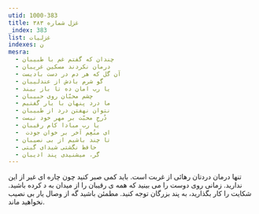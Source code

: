 ```yaml
---
utid: 1000-383
title: غزل شماره ۳۸۳
_index: 383
list: غزلیات
indexes: ن
mesra:
  - چندان که گفتم غم با طبیبان
  - درمان نکردند مسکین غریبان
  - آن گل که هر دم در دست بادیست
  - گو شرم بادش از عندلیبان
  - یا رب امان ده تا باز بیند
  - چشم محبّان روی حبیبان
  - ما درد پنهان با یار گفتیم
  - نتوان نهفتن درد از طبیبان
  - دُرجِ محبّت بر مهر خود نیست
  - یا رب مبادا کام رقیبان
  - ‌ ای منُعِم آخر بر خوان جودت
  - تا چند باشیم از بی نصیبان
  - حافظ نگشتی شیدای گیتی
  - گر، میشنیدی پند ادیبان
---
```

تنها درمان دردتان رهائی از غربت است. باید کمی صبر کنید چون چاره ای غیر از این ندارید. زمانی روی دوست را می بینید که همه ی رقیبان را از میدان به د کرده باشید. شکایت را کار بگذارید، به پند بزرگان توجه کنید. مطمئن باشید گه از وصال یار بی نصیب نخواهید ماند.
